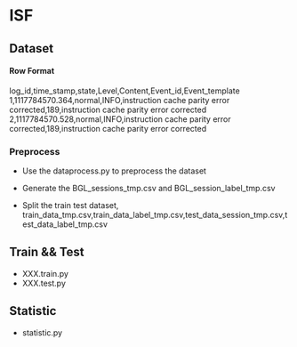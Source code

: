 # ISF

## Dataset

#### Row Format

log_id,time_stamp,state,Level,Content,Event_id,Event_template
1,1117784570.364,normal,INFO,instruction cache parity error corrected,189,instruction cache parity error corrected
2,1117784570.528,normal,INFO,instruction cache parity error corrected,189,instruction cache parity error corrected

### Preprocess

- Use the dataprocess.py to preprocess the dataset

- Generate the BGL_sessions_tmp.csv and BGL_session_label_tmp.csv
- Split the train test dataset, train_data_tmp.csv,train_data_label_tmp.csv,test_data_session_tmp.csv,test_data_label_tmp.csv



## Train && Test

- XXX.train.py
- XXX.test.py

## **Statistic**

- statistic.py
